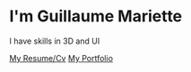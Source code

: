 # I'm Guillaume Mariette

I have skills in 3D and UI

[My Resume/Cv](https://github.com/GuillaumeMarietteETPA/Portfolio/blob/main/Documents/MarietteGuillaume_CV.png)
[My Portfolio](https://guillaume_mariette.artstation.com/)
